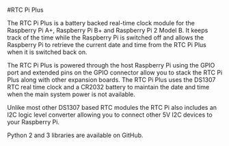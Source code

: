 <!--
---
name: RTC Pi Plus
class: board
type: other
image: 'ab-rtc-pi-plus.png'
manufacturer: AB Electronics
description: Real-Time Clock Module for the Raspberry Pi
url: https://www.abelectronics.co.uk/p/52/RTC-Pi-Plus
github: https://github.com/abelectronicsuk
buy: https://www.abelectronics.co.uk/p/52/RTC-Pi-Plus
formfactor: 'HAT'
pincount: 40
eeprom: no
power: 3v3,5v
pin:
  '3':
    mode: i2c
  '5':
    mode: i2c
i2c:
  '0x68':
    name: DS1307
    device: DS1307
-->
#RTC Pi Plus

The RTC Pi Plus is a battery backed real-time clock module for the Raspberry Pi A+, Raspberry Pi B+ and Raspberry Pi 2 Model B. It keeps track of the time while the Raspberry Pi is switched off and allows the Raspberry Pi to retrieve the current date and time from the RTC Pi Plus  when it is switched back on.

The RTC Pi Plus is powered through the host Raspberry Pi using the GPIO port and extended pins on the GPIO connector allow you to stack the RTC Pi Plus along with other expansion boards. The RTC Pi Plus uses the DS1307 RTC real time clock and a CR2032 battery to maintain the date and time when the main system power is not available.

Unlike most other DS1307 based RTC modules the RTC Pi also includes an I2C logic level converter allowing you to connect other 5V I2C devices to your Raspberry Pi.

Python 2 and 3 libraries are available on GitHub.